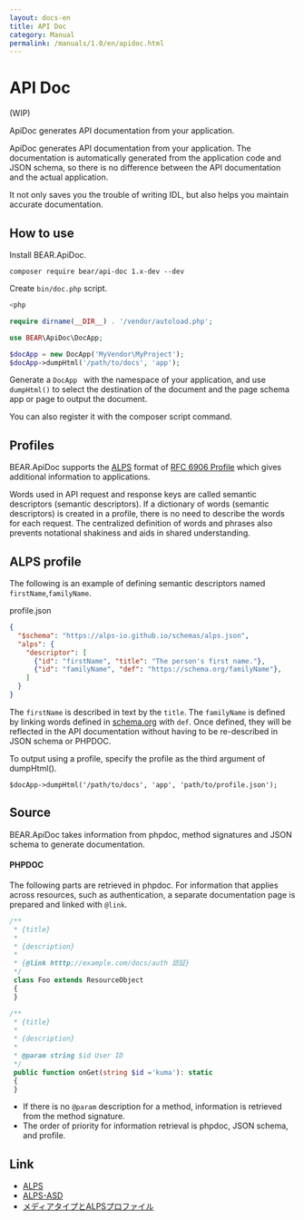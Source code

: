 ```yaml
---
layout: docs-en
title: API Doc
category: Manual
permalink: /manuals/1.0/en/apidoc.html
---
```

# API Doc
(WIP)

ApiDoc generates API documentation from your application.

ApiDoc generates API documentation from your application. The documentation is automatically generated from the application code and JSON schema, so there is no difference between the API documentation and the actual application.

It not only saves you the trouble of writing IDL, but also helps you maintain accurate documentation.

## How to use

Install BEAR.ApiDoc.

    composer require bear/api-doc 1.x-dev --dev

Create `bin/doc.php` script.


```php
<php

require dirname(__DIR__) . '/vendor/autoload.php';

use BEAR\ApiDoc\DocApp;

$docApp = new DocApp('MyVendor\MyProject');
$docApp->dumpHtml('/path/to/docs', 'app');
```

Generate a `DocApp ` with the namespace of your application, and use `dumpHtml()` to select the destination of the document and the page schema app or page to output the document.

You can also register it with the composer script command.

## Profiles

BEAR.ApiDoc supports the [ALPS](http://alps.io/) format of [RFC 6906 Profile](https://tools.ietf.org/html/rfc6906) which gives additional information to applications.

Words used in API request and response keys are called semantic descriptors (semantic descriptors). If a dictionary of words (semantic descriptors) is created in a profile, there is no need to describe the words for each request. The centralized definition of words and phrases also prevents notational shakiness and aids in shared understanding.

## ALPS profile

The following is an example of defining semantic descriptors named `firstName`,`familyName`.

profile.json

```json
{
  "$schema": "https://alps-io.github.io/schemas/alps.json",
  "alps": {
    "descriptor": [
      {"id": "firstName", "title": "The person's first name."},
      {"id": "familyName", "def": "https://schema.org/familyName"},
    ]
  }
}
```

The `firstName` is described in text by the `title`. The `familyName` is defined by linking words defined in [schema.org](https://schema.org) with `def`. Once defined, they will be reflected in the API documentation without having to be re-described in JSON schema or PHPDOC.

To output using a profile, specify the profile as the third argument of dumpHtml().

```
$docApp->dumpHtml('/path/to/docs', 'app', 'path/to/profile.json');
```

## Source

BEAR.ApiDoc takes information from phpdoc, method signatures and JSON schema to generate documentation.

#### PHPDOC

The following parts are retrieved in phpdoc. For information that applies across resources, such as authentication, a separate documentation page is prepared and linked with `@link`.


```php
/**
 * {title}
 *
 * {description}
 *
 * {@link htttp;//example.com/docs/auth 認証}
 */
 class Foo extends ResourceObject
 {
 }
```

```php
/**
 * {title}
 *
 * {description}
 *
 * @param string $id User ID
 */
 public function onGet(string $id ='kuma'): static
 {
 }
```

* If there is no `@param` description for a method, information is retrieved from the method signature.
* The order of priority for information retrieval is phpdoc, JSON schema, and profile.

## Link

* [ALPS](http://alps.io/)
* [ALPS-ASD](https://github.com/koriym/app-state-diagram)
* [メディアタイプとALPSプロファイル](https://qiita.com/koriym/items/2e928efb2167d559052e)